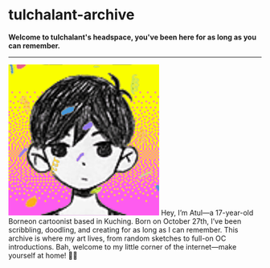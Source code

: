 # tulchalant-archive

**Welcome to tulchalant's headspace, you've been here for as long as you can remember.**

---

![Omori GIF](omori.gif)
Hey, I’m Atul—a 17-year-old Borneon cartoonist based in Kuching. Born on October 27th, I’ve been scribbling, doodling, and creating for as long as I can remember. This archive is where my art lives, from random sketches to full-on OC introductions. Bah, welcome to my little corner of the internet—make yourself at home! 🎨✨
